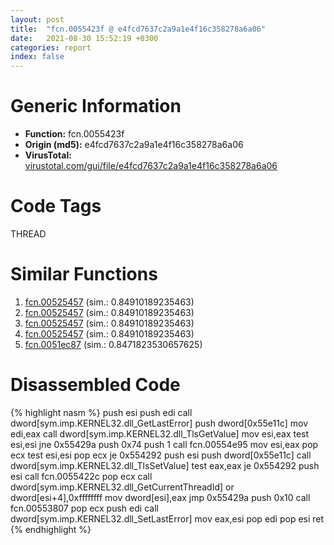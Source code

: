 ```yaml
---
layout: post
title:  "fcn.0055423f @ e4fcd7637c2a9a1e4f16c358278a6a06"
date:   2021-08-30 15:52:19 +0300
categories: report
index: false
---
```


# Generic Information
- **Function:** fcn.0055423f
- **Origin (md5):** e4fcd7637c2a9a1e4f16c358278a6a06
- **VirusTotal:** [virustotal.com/gui/file/e4fcd7637c2a9a1e4f16c358278a6a06][virustotal_ref]

# Code Tags
<span class="tag" id="THREAD">THREAD</span>


# Similar Functions

1. [fcn.00525457][similar_1_ref] (sim.: 0.84910189235463)
2. [fcn.00525457][similar_2_ref] (sim.: 0.84910189235463)
3. [fcn.00525457][similar_3_ref] (sim.: 0.84910189235463)
4. [fcn.00525457][similar_4_ref] (sim.: 0.84910189235463)
5. [fcn.0051ec87][similar_5_ref] (sim.: 0.8471823530657625)


# Disassembled Code

{% highlight nasm %}
push esi
push edi
call dword[sym.imp.KERNEL32.dll_GetLastError]
push dword[0x55e11c]
mov edi,eax
call dword[sym.imp.KERNEL32.dll_TlsGetValue]
mov esi,eax
test esi,esi
jne 0x55429a
push 0x74
push 1
call fcn.00554e95
mov esi,eax
pop ecx
test esi,esi
pop ecx
je 0x554292
push esi
push dword[0x55e11c]
call dword[sym.imp.KERNEL32.dll_TlsSetValue]
test eax,eax
je 0x554292
push esi
call fcn.0055422c
pop ecx
call dword[sym.imp.KERNEL32.dll_GetCurrentThreadId]
or dword[esi+4],0xffffffff
mov dword[esi],eax
jmp 0x55429a
push 0x10
call fcn.00553807
pop ecx
push edi
call dword[sym.imp.KERNEL32.dll_SetLastError]
mov eax,esi
pop edi
pop esi
ret 
{% endhighlight %}


[similar_1_ref]: /report/fcn.00525457@63e73b058f7f8d2def7d30a3802c3408
[similar_2_ref]: /report/fcn.00525457@899b53af173c4215df56bb7ae747cad7
[similar_3_ref]: /report/fcn.00525457@dc54d4461cc1157c0cc897f7e0798837
[similar_4_ref]: /report/fcn.00525457@0badfb4d6d6a20c5575c67a0335adf26
[similar_5_ref]: /report/fcn.0051ec87@cc49f2546fb252f16a4d5a9a02301eb1
[virustotal_ref]: https://www.virustotal.com/gui/file/e4fcd7637c2a9a1e4f16c358278a6a06
